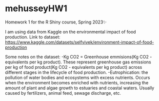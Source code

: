# mehusseyHW1
Homework 1 for the R Shiny course, Spring 2023✨

I am using data from Kaggle on the environmental impact of food production. Link to dataset: https://www.kaggle.com/datasets/selfvivek/environment-impact-of-food-production

Some notes on the dataset: 
-Kg CO2 = Greenhouse emmisions(Kg CO2 - equivalents per kg product). These represent greenhouse gas emissions per kg of food product(Kg CO2 - equivalents per kg product) across different stages in the lifecycle of food production.
-Eutrophication: the pollution of water bodies and ecosystems with excess nutrients. Occurs when the environment becomes enriched with nutrients, increasing the amount of plant and algae growth to estuaries and coastal waters. Usually caused by fertilizers, animal feed, sewage discharge, etc. 

